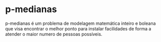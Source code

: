 # p-medianas
p-medianas é um problema de modelagem matemática inteiro e boleana que visa encontrar o melhor ponto para instalar facilidades de forma a atender o maior numero de pessoas possíveis. 
